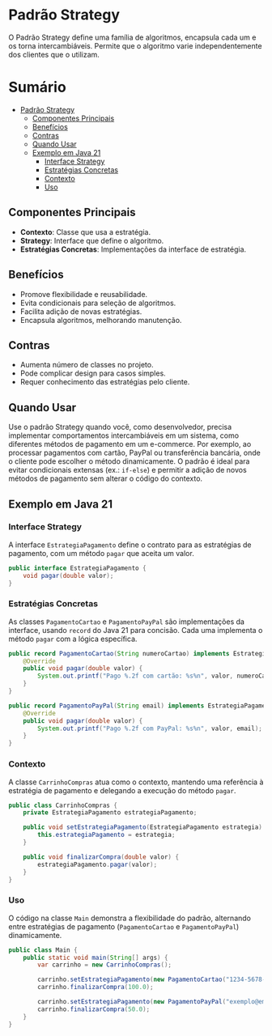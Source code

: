 # Padrão Strategy

O Padrão Strategy define uma família de algoritmos, encapsula cada um e os torna intercambiáveis. Permite que o algoritmo varie independentemente dos clientes que o utilizam.

# Sumário

- [Padrão Strategy](#padrão-strategy)
    - [Componentes Principais](#componentes-principais)
    - [Benefícios](#benefícios)
    - [Contras](#contras)
    - [Quando Usar](#quando-usar)
    - [Exemplo em Java 21](#exemplo-em-java-21)
        - [Interface Strategy](#interface-strategy)
        - [Estratégias Concretas](#estratégias-concretas)
        - [Contexto](#contexto)
        - [Uso](#uso)

## Componentes Principais
- **Contexto**: Classe que usa a estratégia.
- **Strategy**: Interface que define o algoritmo.
- **Estratégias Concretas**: Implementações da interface de estratégia.

## Benefícios
- Promove flexibilidade e reusabilidade.
- Evita condicionais para seleção de algoritmos.
- Facilita adição de novas estratégias.
- Encapsula algoritmos, melhorando manutenção.

## Contras
- Aumenta número de classes no projeto.
- Pode complicar design para casos simples.
- Requer conhecimento das estratégias pelo cliente.

## Quando Usar
Use o padrão Strategy quando você, como desenvolvedor, precisa implementar comportamentos intercambiáveis em um sistema, como diferentes métodos de pagamento em um e-commerce. Por exemplo, ao processar pagamentos com cartão, PayPal ou transferência bancária, onde o cliente pode escolher o método dinamicamente. O padrão é ideal para evitar condicionais extensas (ex.: `if-else`) e permitir a adição de novos métodos de pagamento sem alterar o código do contexto.

## Exemplo em Java 21

### Interface Strategy
A interface `EstrategiaPagamento` define o contrato para as estratégias de pagamento, com um método `pagar` que aceita um valor.

```java
public interface EstrategiaPagamento {
    void pagar(double valor);
}
```

### Estratégias Concretas
As classes `PagamentoCartao` e `PagamentoPayPal` são implementações da interface, usando `record` do Java 21 para concisão. Cada uma implementa o método `pagar` com a lógica específica.

```java
public record PagamentoCartao(String numeroCartao) implements EstrategiaPagamento {
    @Override
    public void pagar(double valor) {
        System.out.printf("Pago %.2f com cartão: %s%n", valor, numeroCartao);
    }
}

public record PagamentoPayPal(String email) implements EstrategiaPagamento {
    @Override
    public void pagar(double valor) {
        System.out.printf("Pago %.2f com PayPal: %s%n", valor, email);
    }
}
```

### Contexto
A classe `CarrinhoCompras` atua como o contexto, mantendo uma referência à estratégia de pagamento e delegando a execução do método `pagar`.

```java
public class CarrinhoCompras {
    private EstrategiaPagamento estrategiaPagamento;

    public void setEstrategiaPagamento(EstrategiaPagamento estrategia) {
        this.estrategiaPagamento = estrategia;
    }

    public void finalizarCompra(double valor) {
        estrategiaPagamento.pagar(valor);
    }
}
```

### Uso
O código na classe `Main` demonstra a flexibilidade do padrão, alternando entre estratégias de pagamento (`PagamentoCartao` e `PagamentoPayPal`) dinamicamente.

```java
public class Main {
    public static void main(String[] args) {
        var carrinho = new CarrinhoCompras();

        carrinho.setEstrategiaPagamento(new PagamentoCartao("1234-5678-9012-3456"));
        carrinho.finalizarCompra(100.0);

        carrinho.setEstrategiaPagamento(new PagamentoPayPal("exemplo@email.com"));
        carrinho.finalizarCompra(50.0);
    }
}
```